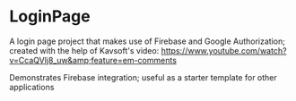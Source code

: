 # LoginPage
A login page project that makes use of Firebase and Google Authorization; created with the help of Kavsoft's video: https://www.youtube.com/watch?v=CcaQVlj8_uw&amp;feature=em-comments

Demonstrates Firebase integration; useful as a starter template for other applications
